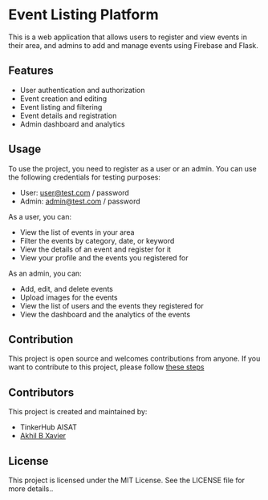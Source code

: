 # Event Listing Platform

This is a web application that allows users to register and view events in their area, and admins to add and manage events using Firebase and Flask.

## Features

- User authentication and authorization
- Event creation and editing
- Event listing and filtering
- Event details and registration
- Admin dashboard and analytics

## Usage

To use the project, you need to register as a user or an admin. You can use the following credentials for testing purposes:

- User: <user@test.com> / password
- Admin: <admin@test.com> / password

As a user, you can:

- View the list of events in your area
- Filter the events by category, date, or keyword
- View the details of an event and register for it
- View your profile and the events you registered for

As an admin, you can:

- Add, edit, and delete events
- Upload images for the events
- View the list of users and the events they registered for
- View the dashboard and the analytics of the events

## Contribution

This project is open source and welcomes contributions from anyone. If you want to contribute to this project, please follow [these steps](CONTRIBUTING.md)


## Contributors

This project is created and maintained by:

- TinkerHub AISAT
- [Akhil B Xavier](https://github.com/winter-x64)

## License

This project is licensed under the MIT License. See the LICENSE file for more details..
